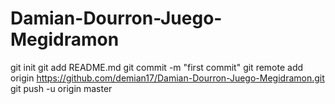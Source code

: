 # Damian-Dourron-Juego-Megidramon
git init
git add README.md
git commit -m "first commit"
git remote add origin https://github.com/demian17/Damian-Dourron-Juego-Megidramon.git
git push -u origin master
